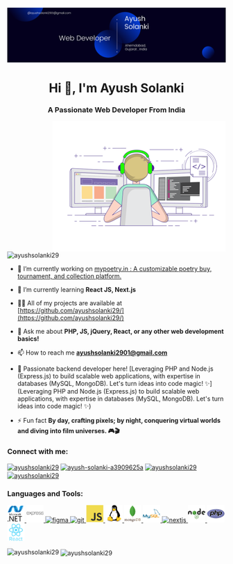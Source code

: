[![MasterHead](https://raw.githubusercontent.com/ayushsolanki29/ayushsolanki29/main/Black%20Technology%20LinkedIn%20Banner.png)](https://raw.githubusercontent.com/ayushsolanki29/ayushsolanki29/main/Black%20Technology%20LinkedIn%20Banner.png)

<h1 align="center">Hi 👋, I'm Ayush Solanki</h1>
<h3 align="center">A Passionate Web Developer From India</h3>

<img align="right" alt="Coding x Gaming" width="400" src="https://github.com/ayushsolanki29/ayushsolanki29/blob/main/sakda.gif?raw=true">

<p align="left"> <img src="https://komarev.com/ghpvc/?username=ayushsolanki29&label=Profile%20views&color=0e75b6&style=flat" alt="ayushsolanki29" /> </p>

- 🔭 I’m currently working on [mypoetry.in : A customizable poetry buy, tournament, and collection platform.](https://mypoetry.in/)

- 🌱 I’m currently learning **React JS, Next.js**

- 👨‍💻 All of my projects are available at [https://github.com/ayushsolanki29/](https://github.com/ayushsolanki29/)

- 💬 Ask me about **PHP, JS, jQuery, React, or any other web development basics!**

- 📫 How to reach me **ayushsolanki2901@gmail.com**

- 🚀 Passionate backend developer here! [Leveraging PHP and Node.js (Express.js) to build scalable web applications, with expertise in databases (MySQL, MongoDB). Let's turn ideas into code magic! ✨](Leveraging PHP and Node.js (Express.js) to build scalable web applications, with expertise in databases (MySQL, MongoDB). Let's turn ideas into code magic! ✨)

- ⚡ Fun fact **By day, crafting pixels; by night, conquering virtual worlds and diving into film universes. 🎮🎬**

<h3 align="left">Connect with me:</h3>
<p align="left">
<a href="https://twitter.com/ayushsolanki29" target="blank"><img align="center" src="https://raw.githubusercontent.com/rahuldkjain/github-profile-readme-generator/master/src/images/icons/Social/twitter.svg" alt="ayushsolanki29" height="30" width="40" /></a>
<a href="https://linkedin.com/in/ayush-solanki-a3909625a" target="blank"><img align="center" src="https://raw.githubusercontent.com/rahuldkjain/github-profile-readme-generator/master/src/images/icons/Social/linked-in-alt.svg" alt="ayush-solanki-a3909625a" height="30" width="40" /></a>
<a href="https://fb.com/ayushsolanki29" target="blank"><img align="center" src="https://raw.githubusercontent.com/rahuldkjain/github-profile-readme-generator/master/src/images/icons/Social/facebook.svg" alt="ayushsolanki29" height="30" width="40" /></a>
<a href="https://instagram.com/ayushsolanki.exe" target="blank"><img align="center" src="https://raw.githubusercontent.com/rahuldkjain/github-profile-readme-generator/master/src/images/icons/Social/instagram.svg" alt="ayushsolanki29" height="30" width="40" /></a>
</p>

<h3 align="left">Languages and Tools:</h3>
<p align="left"> <a href="https://dotnet.microsoft.com/" target="_blank" rel="noreferrer"> <img src="https://raw.githubusercontent.com/devicons/devicon/master/icons/dot-net/dot-net-original-wordmark.svg" alt="dotnet" width="40" height="40"  style="background-color: white;"/> </a> <a href="https://expressjs.com" target="_blank" rel="noreferrer"> <img src="https://raw.githubusercontent.com/devicons/devicon/master/icons/express/express-original-wordmark.svg" alt="express" width="40" height="40"/> </a> <a href="https://www.figma.com/" target="_blank" rel="noreferrer"> <img src="https://www.vectorlogo.zone/logos/figma/figma-icon.svg" alt="figma" width="40" height="40"/> </a> <a href="https://git-scm.com/" target="_blank" rel="noreferrer"> <img src="https://www.vectorlogo.zone/logos/git-scm/git-scm-icon.svg" alt="git" width="40" height="40"/> </a> <a href="https://developer.mozilla.org/en-US/docs/Web/JavaScript" target="_blank" rel="noreferrer"> <img src="https://raw.githubusercontent.com/devicons/devicon/master/icons/javascript/javascript-original.svg" alt="javascript" width="40" height="40"/> </a> <a href="https://www.linux.org/" target="_blank" rel="noreferrer"> <img src="https://raw.githubusercontent.com/devicons/devicon/master/icons/linux/linux-original.svg" alt="linux" width="40" height="40"/> </a> <a href="https://www.mongodb.com/" target="_blank" rel="noreferrer"> <img src="https://raw.githubusercontent.com/devicons/devicon/master/icons/mongodb/mongodb-original-wordmark.svg" alt="mongodb" width="40" height="40"/> </a> <a href="https://www.mysql.com/" target="_blank" rel="noreferrer"> <img src="https://raw.githubusercontent.com/devicons/devicon/master/icons/mysql/mysql-original-wordmark.svg" alt="mysql" width="40" height="40"/> </a> <a href="https://nextjs.org/" target="_blank" rel="noreferrer"> <img src="https://cdn.worldvectorlogo.com/logos/nextjs-2.svg" alt="nextjs" width="40" height="40"/> </a> <a href="https://nodejs.org" target="_blank" rel="noreferrer"> <img src="https://raw.githubusercontent.com/devicons/devicon/master/icons/nodejs/nodejs-original-wordmark.svg" alt="nodejs" width="40" height="40"/> </a> <a href="https://www.php.net" target="_blank" rel="noreferrer"> <img src="https://raw.githubusercontent.com/devicons/devicon/master/icons/php/php-original.svg" alt="php" width="40" height="40"/> </a> <a href="https://reactjs.org/" target="_blank" rel="noreferrer"> <img src="https://raw.githubusercontent.com/devicons/devicon/master/icons/react/react-original-wordmark.svg" alt="react" width="40" height="40"/> </a> </p>

<p><img align="left" src="https://github-readme-stats.vercel.app/api/top-langs?username=ayushsolanki29&show_icons=true&locale=en&layout=compact" alt="ayushsolanki29" /></p>

<p>&nbsp;<img align="center" src="https://github-readme-stats.vercel.app/api?username=ayushsolanki29&show_icons=true&locale=en" alt="ayushsolanki29" /></p>
